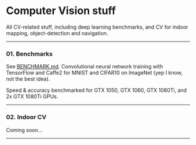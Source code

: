 # Computer Vision stuff 

All CV-related stuff, including deep learning benchmarks, and CV for indoor mapping, object-detection and navigation. 

--- 

### 01. Benchmarks ### 

See [BENCHMARK.md](https://github.com/SkinnyRat/CV-Stuff/blob/master/BENCHMARK.md). Convolutional neural network training with TensorFlow and Caffe2 for MNIST and CIFAR10 on ImageNet (yep I know, not the best idea). 

Speed & accuracy benchmarked for GTX 1050, GTX 1060, GTX 1080Ti, and 2x GTX 1080Ti GPUs. 

--- 

### 02. Indoor CV ### 

Coming soon... 

--- 
